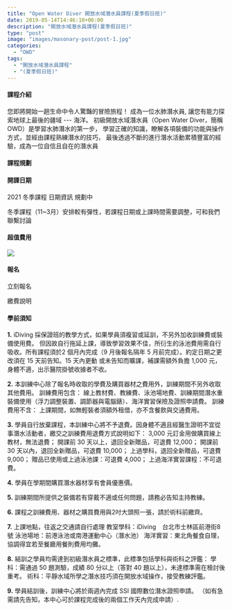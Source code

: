 ```yaml
---
title: "Open Water Diver 開放水域潛水員課程(夏季假日班)"
date: 2019-05-14T14:46:10+06:00
description: "開放水域潛水員課程(夏季假日班)"
type: "post"
image: "images/masonary-post/post-1.jpg"
categories: 
  - "OWD"
tags:
  - "開放水域潛水員課程"
  - "(夏季假日班)"
---
```


#### 課程介紹
您即將開始一趟生命中令人驚豔的冒險旅程！
成為一位水肺潛水員, 讓您有能力探索地球上最後的疆域 --- 海洋。
初級開放水域潛水員（Open Water Diver，簡稱OWD）是學習水肺潛水的第一步，
學習正確的知識，瞭解各項裝備的功能與操作方式，並經由課程熟練潛水的技巧，
最後透過不斷的進行潛水活動累積豐富的經驗，成為一位自信且自在的潛水員

#### 課程規劃
#### 開課日期

2021 冬季課程 日期資訊 規劃中

冬季課程（11~3月）安排較有彈性，若課程日期或上課時間需要調整，可和我們聯繫討論

#### 超值費用

![](../images/Giveaway.jpg)

#### 報名
立刻報名

繳費說明
#### 學前須知

**1.** iDiving 採保證班的教學方式，如果學員須複習或延訓，不另外加收訓練費或裝備使用費。 但因故自行拖延上課，導致學習效果不佳，所衍生的泳池費用需自行吸收。所有課程須於2 個月內完成（9 月後報名隔年 5 月前完成）。約定日期之更改須在 15 天前告知。15 天內更動 或未告知而曠課，補課需額外負擔 1,000 元，身體不適，出示醫院掛號收據者不收。

**2.** 本訓練中心除了報名時收取的學費及購買器材之費用外，訓練期間不另外收取其他費用。
訓練費用包含：	線上教材費、教練費、泳池場地費、訓練期間潛水重裝備使用（浮力調整裝置、調節器與電腦錶）、海洋實習保險及證照申請費。
訓練費用不含：	上課期間，如無輕裝者須額外租借，亦不含餐飲與交通費用。

**3.** 學員自行放棄課程，本訓練中心將不予退費。因身體不適且經醫生證明不宜從事潛水活動者，繳交之訓練費用退費方式說明如下：
3,000 元訂金用做購買線上教材，無法退費；
開課前 30 天以上，退回全新贈品，可退費 12,000；
開課前 30 天以內，退回全新贈品，可退費 10,000；
上過學科，退回全新贈品，可退費 9,000；
贈品已使用或上過泳池課：可退費 4,000；
上過海洋實習課程：不可退費。

**4.** 學員在學期間購買潛水器材享有會員優惠價。

**5.** 訓練期間所提供之裝備若有穿戴不適或任何問題，請務必告知主持教練。

**6.** 課程之訓練費用、器材之購買費用與2吋大頭照一張，請於術科前繳齊。

**7.** 上課地點，往返之交通請自行處理
教室學科：iDiving　台北市士林區前港街8號
泳池場地：前港泳池或南港運動中心（潛水池）
海洋實習：東北角餐食自理，協調得宜若至餐廳用餐則費用均攤。

**8.** 結訓之學員均需達到初級潛水員之標準，此標準包括學科與術科之評鑑：
學科：需通過 50 題測驗，成績 80 分以上（答對 40 題以上），未達標準需在檢討後重考。
術科：平靜水域所學之潛水技巧須在開放水域操作，接受教練評鑑。

**9.** 學員結訓後，訓練中心將於兩週內完成 SSI 國際數位潛水證照申請。 （如有急需請先告知，本中心可於課程完成後的兩個工作天內完成申請）.



